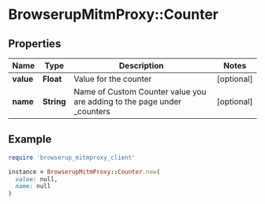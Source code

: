 # BrowserupMitmProxy::Counter

## Properties

| Name | Type | Description | Notes |
| ---- | ---- | ----------- | ----- |
| **value** | **Float** | Value for the counter | [optional] |
| **name** | **String** | Name of Custom Counter value you are adding to the page under _counters | [optional] |

## Example

```ruby
require 'browserup_mitmproxy_client'

instance = BrowserupMitmProxy::Counter.new(
  value: null,
  name: null
)
```

